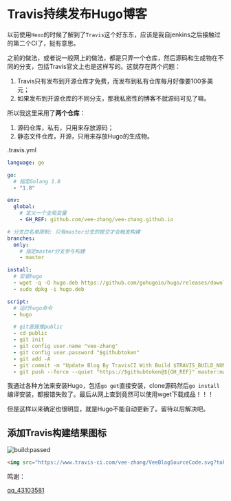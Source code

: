 # Travis持续发布Hugo博客


<!--more-->

以前使用`Hexo`的时候了解到了`Travis`这个好东东，应该是我自jenkins之后接触过的第二个CI了，挺有意思。

之前的做法，或者说一般网上的做法，都是只弄一个仓库，然后源码和生成物在不同的分支，包括Travis官文上也是这样写的。这就存在两个问题：
  1. Travis只有发布到开源仓库才免费，而发布到私有仓库每月好像要100多美元；
  2. 如果发布到开源仓库的不同分支，那我私密性的博客不就源码可见了嘛。

所以我这里采用了**两个仓库**：

1. 源码仓库，私有，只用来存放源码；
2. 静态文件仓库，开源，只用来存放Hugo的生成物。

.travis.yml

```yml
language: go

go:
  # 指定Golang 1.8
  - "1.8" 

env:
  global:
    # 定义一个全局变量
    - GH_REF: github.com/vee-zhang/vee-zhang.github.io

# 分支白名单限制: 只有master分支的提交才会触发构建
branches:
  only:
    # 指定master分支参与构建
    - master

install:
  # 安装hugo
  - wget -q -O hugo.deb https://github.com/gohugoio/hugo/releases/download/v0.86.0/hugo_extended_0.86.0_Linux-64bit.deb
  - sudo dpkg -i hugo.deb

script:
  # 运行hugo命令
  - hugo

  # git直接推public
  - cd public
  - git init
  - git config user.name "vee-zhang"
  - git config user.password "$githubtoken"
  - git add -A
  - git commit -m "Update Blog By TravisCI With Build $TRAVIS_BUILD_NUMBER"
  - git push --force --quiet "https://$githubtoken@${GH_REF}" master:master
```

我通过各种方法来安装Hugo，包括`go get`直接安装，clone源码然后`go install`编译安装，都报错失败了。最后从网上查到竟然可以使用wget下载成品！！！

但是这样以来确定也很明显，就是Hugo不能自动更新了。留待以后解决吧。

## 添加Travis构建结果图标

<img src="https://www.travis-ci.com/vee-zhang/VeeBlogSourceCode.svg?token=zr2k46J9vsyyAMcKzMGx&amp;branch=master&amp;status=passed" alt="build:passed">

```html
<img src="https://www.travis-ci.com/vee-zhang/VeeBlogSourceCode.svg?token=zr2k46J9vsyyAMcKzMGx&amp;branch=master&amp;status=passed" alt="build:passed">
```

鸣谢：

[qq_43103581](https://blog.csdn.net/qq_43103581/article/details/103203605)
